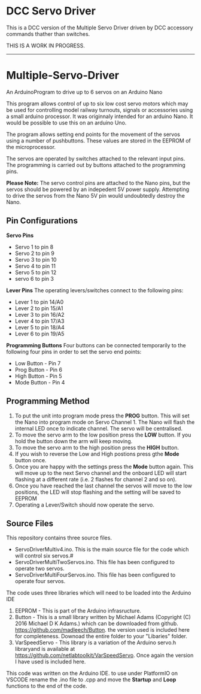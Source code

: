 # DCC Servo Driver

This is a DCC version of the Multiple Servo Driver driven by DCC
accessory commands thather than switches.

THIS IS A WORK IN PROGRESS.


_________________________________________________________



# Multiple-Servo-Driver

An ArduinoProgram to drive up to 6 servos on an Arduino Nano

This program allows control of up to six low cost servo motors which may be used for controlling model railway turnouts, signals or accessories using a small arduino processor.  It was originnaly intended for an arduino Nano. It would be possible to use this on an arduino Uno.

The program allows setting end points for the movement of the servos using a number of pushbuttons.  These values are stored in the EEPROM of the microprocessor.

The servos are operated by switches attached to the relevant input pins.  The programming is carried out by buttons attached to the programming pins.

**Please Note:**
The servo control pins are attached to the Nano pins, but the servos should be powered by an indepedent 5V power supply.  Attempting to drive the servos from the Nano 5V pin would undoubtedly destroy the Nano.

## Pin Configurations

**Servo Pins**
- Servo 1 to pin 8
- Servo 2 to pin 9
- Servo 3 to pin 10
- Servo 4 to pin 11
- Servo 5 to pin 12
- servo 6 to pin 3

**Lever Pins**
The operating levers/switches connect to the following pins:
- Lever 1 to pin 14/A0
- Lever 2 to pin 15/A1
- Lever 3 to pin 16/A2
- Lever 4 to pin 17/A3
- Lever 5 to pin 18/A4
- Lever 6 to pin 19/A5

**Programming Buttons**
Four buttons can be connected temporarily to the following four pins in order to set the servo end points:
- Low Button  - Pin 7
- Prog Button - Pin 6
- High Button - Pin 5
- Mode Button - Pin 4

## Programming Method
1. To put the unit into program mode press the **PROG** button.  This will set the Nano into program mode on Servo Channel 1.  The Nano will flash the internal LED once to indicate channel.
The servo will be centralised.
2. To move the servo arm to the low position press the **LOW** button. If you hold the button down the arm will keep moving.
3. To move the servo arm to the high position press the **HIGH** button.
4. If you wish to reverse the Low and High postions press gthe **Mode** button once.
5. Once you are happy with the settings press the **Mode** button again.  This will move up to the next Servo channel and the onboard LED will start flashing at a different rate (i.e. 2 flashes for channel 2 and so on).
6. Once you have reached the last channel the servos will move to the low positions, the LED will stop flashing and the setting will be saved to EEPROM
7. Operating a Lever/Switch should now operate the servo.


## Source Files

This repository contains three source files.
- ServoDriverMultiv4.ino.  This is the main source file for the code which will control six servos.#
- ServoDriverMultiTwoServos.ino.  This file has been configured to operate two servos.
- ServoDriverMultiFourServos.ino.  This file has been configured to operate four servos.

The code uses three libraries which will need to be loaded into the Arduino IDE
1. EEPROM - This is part of the Arduino infrasructure.
2. Button - This is a small library written by Michael Adams (Copyright (C) 2016 Michael D K Adams.) which can be downloaded from github.  https://github.com/madleech/Button.  the version used is included here for completeness.  Downoad the entire folder to your "Libaries" folder.
3. VarSpeedServo - This library is a variation of the Arduino servo.h libraryand is available at https://github.com/netlabtoolkit/VarSpeedServo.  Once again the version I have used is included here.


This code was written on the Arduino IDE.  to use under PlatformIO on VSCODE rename the .ino file to .cpp and move the **Startup** and **Loop** functions to the end of the code.

